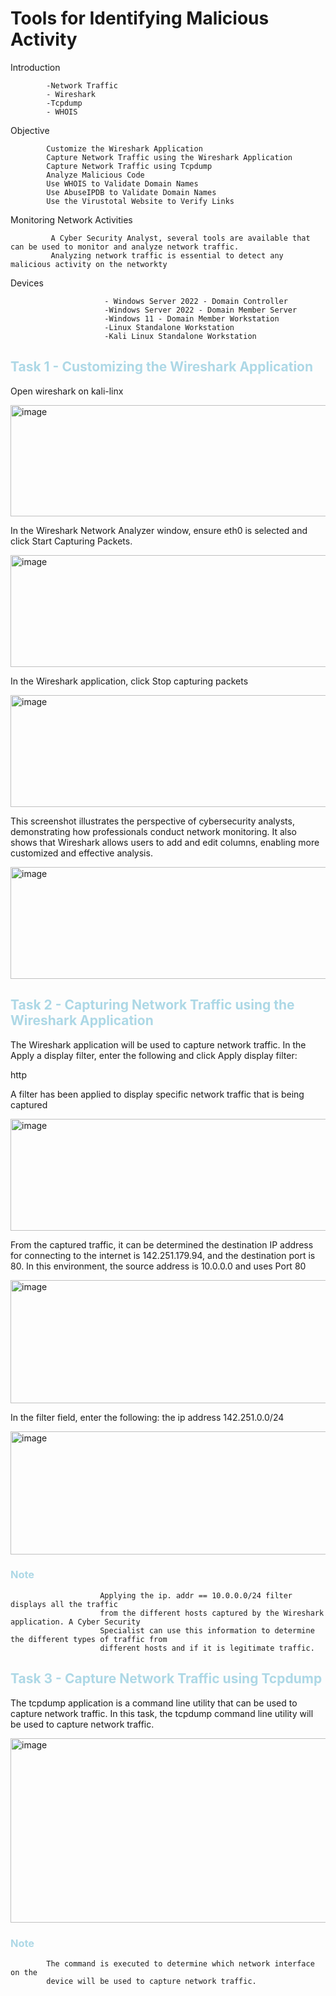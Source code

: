 # Tools for Identifying Malicious Activity


Introduction 

            -Network Traffic
            - Wireshark
            -Tcpdump
            - WHOIS



Objective 

            Customize the Wireshark Application
            Capture Network Traffic using the Wireshark Application
            Capture Network Traffic using Tcpdump
            Analyze Malicious Code
            Use WHOIS to Validate Domain Names
            Use AbuseIPDB to Validate Domain Names
            Use the Virustotal Website to Verify Links
                       




Monitoring Network Activities
                                      
                                      
             A Cyber Security Analyst, several tools are available that can be used to monitor and analyze network traffic.
             Analyzing network traffic is essential to detect any malicious activity on the networkty



Devices

                         - Windows Server 2022 - Domain Controller
                         -Windows Server 2022 - Domain Member Server
                         -Windows 11 - Domain Member Workstation
                         -Linux Standalone Workstation
                         -Kali Linux Standalone Workstation

<h2 style="color:lightblue;">   Task 1 - Customizing the Wireshark Application </h2>

Open wireshark on kali-linx 
<div>
            <img width="508" height="178" alt="image" src="https://github.com/user-attachments/assets/5e9a958f-0c03-4657-a98c-7140ceb9f996" />
</div>





In the Wireshark Network Analyzer window, ensure eth0 is selected and click Start
Capturing Packets.



<div>      
<img width="508" height="179" alt="image" src="https://github.com/user-attachments/assets/9a06ca45-041a-484b-8e34-3111fe1325f1" />
      </div>






In the Wireshark application, click Stop capturing packets
<div>
<img width="508" height="179" alt="image" src="https://github.com/user-attachments/assets/767abcd8-7be3-4e41-ace6-9f9229d4a8c6" />
</div>


This screenshot illustrates the perspective of cybersecurity analysts, demonstrating how professionals conduct network monitoring. 
It also shows that Wireshark allows users to add and edit columns, enabling more customized and effective analysis.

<div>
<img width="508" height="179" alt="image" src="https://github.com/user-attachments/assets/84c46c45-541f-4e11-8eed-9da419a13ddc" />
</div>





<h2 style="color:lightblue;">Task 2 - Capturing Network Traffic using the Wireshark Application</h2>

The Wireshark application will be used to capture network traffic.
In the Apply a display filter, enter the following and click Apply display filter:



http


A filter has been applied to display specific network traffic that is being
captured
<div>
            <img width="508" height="179" alt="image" src="https://github.com/user-attachments/assets/d48cff51-ba62-4b1f-a593-466dbfd9365d" />
</div>



From the captured traffic, it can be determined the destination IP address
for connecting to the internet is 142.251.179.94, and the destination port is
80. In this environment, the source address is 10.0.0.0 and uses
Port 80

<div>
<img width="508" height="197" alt="image" src="https://github.com/user-attachments/assets/a0b9957b-6709-452a-90e9-66daf0c51f22" />
</div>



In the filter field, enter the following:
the ip address 142.251.0.0/24

<div>            
            <img width="508" height="197" alt="image" src="https://github.com/user-attachments/assets/b045f901-2d82-4a9e-9ec9-f1fa07862e99" /> 
</div>          



<h3 style="color:lightblue;"> Note </h3> 

                        Applying the ip. addr == 10.0.0.0/24 filter displays all the traffic
                        from the different hosts captured by the Wireshark application. A Cyber Security
                        Specialist can use this information to determine the different types of traffic from
                        different hosts and if it is legitimate traffic.


 <h2 style="color:lightblue;">  Task 3 - Capture Network Traffic using Tcpdump </h2>


 The tcpdump application is a command line utility that can be used to capture network
 traffic. In this task, the tcpdump command line utility will be used to capture network traffic.


 <div>
             <img width="755" height="295" alt="image" src="https://github.com/user-attachments/assets/e744face-b678-4202-a76f-53f5d3af7e7f" />
</div>


<h3 style="color:lightblue;"> Note </h3> 

            
            The command is executed to determine which network interface on the
            device will be used to capture network traffic.




                                             
